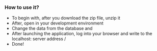 ### How to use it?
- To begin with, after you download the zip file, unzip it
- After, open in your development environment
- Change the data from the database and
- After launching the application, log into your browser and write to the localhost: server address /
- Done!